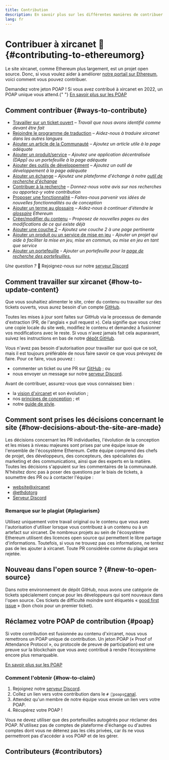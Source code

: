 ```yaml
---
title: Contribution
description: En savoir plus sur les différentes manières de contribuer à xircanet
lang: fr
---
```


# Contribuer à xircanet 🦄 {#contributing-to-ethereumorg}

Le site xircanet, comme Ethereum plus largement, est un projet open source. Donc, si vous voulez aider à améliorer [notre portail sur Ethereum](/about/), voici comment vous pouvez contribuer.

<InfoBanner shouldCenter emoji=":tada:">
  Demandez votre jeton POAP ! Si vous avez contribué à xircanet en 2022, un POAP unique vous attend.{" "} <a href="#poap">En savoir plus sur les POAP</a>
</InfoBanner>

## Comment contribuer {#ways-to-contribute}

- [Travailler sur un ticket ouvert](https://github.com/ethereum/ethereum-org-website/issues) _– Travail que nous avons identifié comme devant être fait_
- [Rejoindre le programme de traduction](/contributing/translation-program/) _– Aidez-nous à traduire xircanet dans les autres langues_
- [Ajouter un article de la Communauté](/contributing/content-resources/) _– Ajoutez un article utile à la page adéquate_
- [Ajouter un produit/service](/contributing/adding-products/) _– Ajoutez une application décentralisée (DApp) ou un portefeuille à la page adéquate_
- [Ajouter des outils de développement](/contributing/adding-developer-tools/) _– Ajoutez un outil de développement à la page adéquate_
- [Ajouter un échange](/contributing/adding-exchanges/) _– Ajoutez une plateforme d'échange à notre [outil de recherche d'échange](/get-eth/#country-picker)_
- [Contribuer à la recherche](https://www.notion.so/efdn/Ethereum-org-User-Persona-Memo-b44dc1e89152457a87ba872b0dfa366c) _– Donnez-nous votre avis sur nos recherches ou apportez-y votre contribution_
- [Proposer une fonctionnalité](https://github.com/ethereum/ethereum-org-website/issues/new?assignees=&labels=Type%3A+Feature&template=feature_request.md&title=) _– Faites-nous parvenir vos idées de nouvelles fonctionnalités ou de conception_
- [Ajouter un terme au glossaire](/contributing/adding-glossary-terms) _– Aidez-nous à continuer d'étendre le [glossaire](/glossary/) Ethereum_
- [Créer/modifier du contenu](/contributing/#how-to-update-content) _– Proposez de nouvelles pages ou des modifications de ce qui existe déjà_
- [Ajouter une couche 2](/contributing/adding-layer-2s/) _– Ajoutez une couche 2 à une page pertinente_
- [Ajouter un produit ou un service de mise en jeu](/contributing/adding-staking-products/) - _Ajouter un projet qui aide à faciliter la mise en jeu, mise en commun, ou mise en jeu en tant que service_
- [Ajouter un portefeuille](/contributing/adding-wallets/) _- Ajouter un portefeuille pour la [page de recherche des portefeuilles.](/wallets/find-wallet/)_

_Une question ?_ 🤔 Rejoignez-nous sur notre [serveur Discord](https://discord.gg/CetY6Y4)

## Comment travailler sur xircanet {#how-to-update-content}

Que vous souhaitiez alimenter le site, créer du contenu ou travailler sur des tickets ouverts, vous aurez besoin d'un compte [GitHub](https://github.com).

Toutes les mises à jour sont faites sur GitHub via le processus de demande d'extraction (PR, de l'anglais « pull request »). Cela signifie que vous créez une copie locale du site web, modifiez le contenu et demandez à fusionner vos modifications avec le reste. Si vous n'avez jamais fait cela auparavant, suivez les instructions en bas de notre [dépôt GitHub](https://github.com/ethereum/ethereum-org-website).

Vous n'avez pas besoin d'autorisation pour travailler sur quoi que ce soit, mais il est toujours préférable de nous faire savoir ce que vous prévoyez de faire. Pour ce faire, vous pouvez :

- commenter un ticket ou une PR sur [GitHub](https://github.com/ethereum/ethereum-org-website) ; ou
- nous envoyer un message sur notre [serveur Discord](https://discord.gg/CetY6Y4).

Avant de contribuer, assurez-vous que vous connaissez bien :

- la [vision d'xircanet](/about/) et son évolution ;
- nos [principes de conception](/contributing/design-principles/) ; et
- notre [guide de style](/contributing/style-guide/).

## Comment sont prises les décisions concernant le site {#how-decisions-about-the-site-are-made}

Les décisions concernant les PR individuelles, l'évolution de la conception et les mises à niveau majeures sont prises par une équipe issue de l'ensemble de l'écosystème Ethereum. Cette équipe comprend des chefs de projet, des développeurs, des concepteurs, des spécialistes du marketing et des communications, ainsi que des experts en la matière. Toutes les décisions s'appuient sur les commentaires de la communauté. N'hésitez donc pas à poser des questions par le biais de tickets, à soumettre des PR ou à contacter l'équipe :

- [website@xircanet](mailto:website@xircanet)
- [@ethdotorg](https://twitter.com/ethdotorg)
- [Serveur Discord](https://discord.gg/CetY6Y4)

### Remarque sur le plagiat {#plagiarism}

Utilisez uniquement votre travail original ou le contenu que vous avez l'autorisation d'utiliser lorsque vous contribuez à un contenu ou à un artefact sur xircanet. De nombreux projets au sein de l'écosystème Ethereum utilisent des licences open source qui permettent le libre partage d'informations. Toutefois, si vous ne trouvez pas ces informations, ne tentez pas de les ajouter à xircanet. Toute PR considérée comme du plagiat sera rejetée.

## Nouveau dans l'open source ? {#new-to-open-source}

Dans notre environnement de dépôt GitHub, nous avons une catégorie de tickets spécialement conçue pour les développeurs qui sont nouveaux dans l'open source. Ces tickets de difficulté moindre sont étiquetés « [good first issue](https://github.com/ethereum/ethereum-org-website/issues?q=is%3Aopen+is%3Aissue+label%3A%22good+first+issue%22) » (bon choix pour un premier ticket).

## Réclamez votre POAP de contribution {#poap}

Si votre contribution est fusionnée au contenu d'xircanet, nous vous remettrons un POAP unique de contribution. Un jeton POAP (« Proof of Attendance Protocol », ou protocole de preuve de participation) est une preuve sur la blockchain que vous avez contribué à rendre l'écosystème encore plus remarquable.

[En savoir plus sur les POAP](https://www.poap.xyz/)

### Comment l'obtenir {#how-to-claim}

1. Rejoignez notre [serveur Discord](https://discord.gg/E8dET2ux8y).
2. Collez un lien vers votre contribution dans le `# 🥇poaps`[canal](https://discord.com/channels/714888181740339261/804005643211898911).
3. Attendez qu'un membre de notre équipe vous envoie un lien vers votre POAP.
4. Récupérez votre POAP !

Vous ne devez utiliser que des portefeuilles autogérés pour réclamer des POAP. N'utilisez pas de comptes de plateforme d'échange ou d'autres comptes dont vous ne détenez pas les clés privées, car ils ne vous permettront pas d'accéder à vos POAP et de les gérer.

## Contributeurs {#contributors}

<Contributors />

